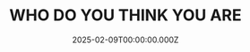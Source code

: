 ---
date: 2025-02-09T00:00:00.000Z
description: A collage by @aaronehankins mounted in a black frame
draft: false
icon: 2025-02-09-who-do-you-think-you-are.webp
language: en
title: WHO DO YOU THINK YOU ARE
link: https://www.google.com/search?q=silhouette&oq=sihl&gs_lcrp=EgZjaHJvbWUqDAgCEAAYChixAxiABDIGCAAQRRg5MgcIARAAGIAEMgwIAhAAGAoYsQMYgAQyDAgDEC4YChjUAhiABDIMCAQQLhgKGNQCGIAEMgkIBRAAGAoYgAQyBwgGEAAYgAQyCQgHEAAYChiABDINCAgQLhivARjHARiABDIHCAkQABiABNIBCDMwMTBqMGo3qAIAsAIA&sourceid=chrome&ie=UTF-8
alt: A photo of the collage that features the word "jet" twice, it is resting on a black cutting mat.

---